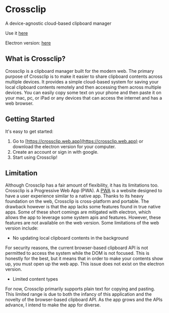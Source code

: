 # Crossclip

A device-agnostic cloud-based clipboard manager

Use it [here](https://crossclip.web.app)

Electron version: [here](#)

## What is Crossclip?
Crossclip is a clipboard manager built for the modern web. The primary purpose of Crossclip is to make it easier to share
clipboard contents across multiple devices. It provides a simple cloud-based system for saving your local clipboard
contents remotely and then accessing them across multiple devices. You can easily copy some text on your phone and then
paste it on your mac, pc, or iPad or any devices that can access the internet and has a web browser.

## Getting Started
It's easy to get started:
1. Go to [https://crossclip.web.app](https://crossclip.web.app) or download the electron version for your computer.
2. Create an account or sign in with google.
3. Start using Crossclip!

## Limitation
Although Crossclip has a fair amount of flexibility, it has its limitations too. Crossclip is a Progressive Web App (PWA).
A [PWA](https://web.dev/progressive-web-apps/) is a website designed to have a user experience similar to a native app.
Thanks to its heavy foundation on the web, Crossclip is cross-platform and portable. The drawback however is that the app
lacks some features found in true native apps. Some of these short comings are mitigated with electron, which allows
the app to leverage some system apis and features. However, these features are not available on the web version. Some
limitations of the web version include:
* No updating local clipboard contents in the background

For security reasons, the current browser-based clipboard API is not permitted to access the system while the DOM is
not focused. This is honestly for the best, but it means that in order to make your contents show up, you must open
up the web app. This issue does not exist on the electron version.

* Limited content types

For now, Crossclip primarily supports plain text for copying and pasting. This limited range is due to both the infancy
of this application and the novelty of the browser-based clipboard API. As the app grows and the APIs advance, I intend
to make the app for diverse. 
